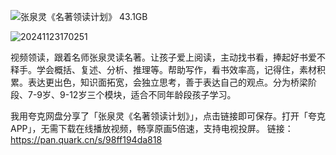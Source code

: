 ![张泉灵《名著领读计划》 43.1GB](https://www.kuafuzys.com/upload/attach/202411/15979_YJQXSPFVDAERGYX.jpg)

![20241123170251](https://cdn.jsdelivr.net/gh/SilverComet7/image-bed@main/blog/20241123170251.png)

视频领读，跟着名师张泉灵读名著。让孩子爱上阅读，主动找书看，捧起好书爱不释手。学会概括、复述、分析、推理等。帮助写作，看书效率高，记得住，素材积累。表达更出色，知识面拓宽，会独立思考，善于表达自己的观点。分为桥梁阶段、7-9岁、9-12岁三个模块，适合不同年龄段孩子学习。

我用夸克网盘分享了「张泉灵《名著领读计划》」，点击链接即可保存。打开「夸克APP」，无需下载在线播放视频，畅享原画5倍速，支持电视投屏。
链接：https://pan.quark.cn/s/98ff194da818


